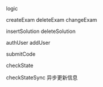 logic

createExam
deleteExam
changeExam

insertSolution
deleteSolution

authUser
addUser

submitCode

checkState

checkStateSync 异步更新信息
